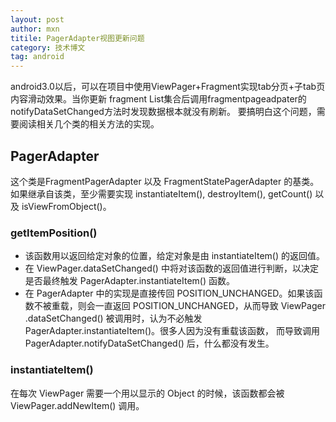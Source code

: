 ```yaml
---
layout: post
author: mxn
titile: PagerAdapter视图更新问题
category: 技术博文
tag: android
---
```


android3.0以后，可以在项目中使用ViewPager+Fragment实现tab分页+子tab页内容滑动效果。当你更新
fragment List集合后调用fragmentpageadpater的notifyDataSetChanged方法时发现数据根本就没有刷新。
要搞明白这个问题，需要阅读相关几个类的相关方法的实现。

## PagerAdapter

这个类是FragmentPagerAdapter 以及 FragmentStatePagerAdapter 的基类。如果继承自该类，至少需要实现 instantiateItem(),
destroyItem(), getCount() 以及 isViewFromObject()。

### getItemPosition()

* 该函数用以返回给定对象的位置，给定对象是由 instantiateItem() 的返回值。
* 在 ViewPager.dataSetChanged() 中将对该函数的返回值进行判断，以决定是否最终触发 PagerAdapter.instantiateItem() 函数。
* 在 PagerAdapter 中的实现是直接传回 POSITION_UNCHANGED。如果该函数不被重载，则会一直返回 POSITION_UNCHANGED，从而导致 ViewPager
.dataSetChanged() 被调用时，认为不必触发 PagerAdapter.instantiateItem()。很多人因为没有重载该函数，
而导致调用PagerAdapter.notifyDataSetChanged() 后，什么都没有发生。

### instantiateItem()

在每次 ViewPager 需要一个用以显示的 Object 的时候，该函数都会被 ViewPager.addNewItem() 调用。

<!-- more -->